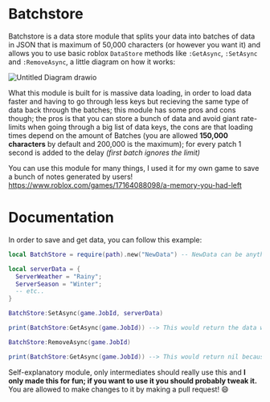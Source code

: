 # Batchstore
Batchstore is a data store module that splits your data into batches of data in JSON that is maximum of 50,000 characters (or however you want it) and allows you to use basic roblox `DataStore` methods like `:GetAsync`, `:SetAsync` and `:RemoveAsync`, a little diagram on how it works:

![Untitled Diagram drawio](https://github.com/aisarwinning/batchstore/assets/81717063/1640c773-5f87-4479-baa2-b557c32bc821)

What this module is built for is massive data loading, in order to load data faster and having to go through less keys but recieving the same type of data back through the batches; this module has some pros and cons though; the pros is that you can store a bunch of data and avoid giant rate-limits when going through a big list of data keys, the cons are that loading times depend on the amount of Batches (you are allowed **150,000 characters** by default and 200,000 is the maximum); for every patch 1 second is added to the delay *(first batch ignores the limit)*

You can use this module for many things, I used it for my own game to save a bunch of notes generated by users! https://www.roblox.com/games/17164088098/a-memory-you-had-left
# Documentation
In order to save and get data, you can follow this example:
```lua
local BatchStore = require(path).new("NewData") -- NewData can be anything

local serverData = {
  ServerWeather = "Rainy";
  ServerSeason = "Winter";
  -- etc..
}

BatchStore:SetAsync(game.JobId, serverData)

print(BatchStore:GetAsync(game.JobId)) --> This would return the data we inserted earlier

BatchStore:RemoveAsync(game.JobId)

print(BatchStore:GetAsync(game.JobId)) --> This would return nil because we removed it
```

Self-explanatory module, only intermediates should really use this and **I only made this for fun; if you want to use it you should probably tweak it.**
You are allowed to make changes to it by making a pull request! 😄

